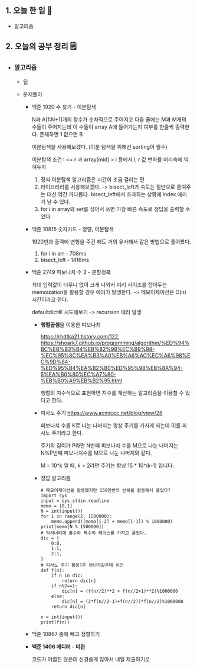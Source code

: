 <!-- 20211008 금 -->
<!--  



-->

## 1. 오늘 한 일 📅

*   알고리즘

## 2. 오늘의 공부 정리 🗒️

*   ### 알고리즘

    *   팁

        

    *   문제풀이

        *   백준 1920 수 찾기 - 이분탐색

            N과 A[1:N+1]개의 정수가 순차적으로 주어지고 다음 줄에는 M과 M개의 수들이 주어지는데 이 수들이 array A에 들어가는지 여부를 한줄씩 출력한다. 존재하면 1 없으면 B

            이분탐색을 사용해보겠다. (이분 탐색을 위해선 sorting이 필수)

            이분탐색 조건 l <= r 과 array[mid] > i 등에서 l, r 값 변화를 머리속에 익혀두자

            1.  정석 이분탐색 알고리즘은 시간이 조금 걸리는 편
            2.  라이브러리를 사용해보겠다. -> bisect_left가 속도는 절반으로 줄여주는 대신 약간 까다롭다. bisect_left에서 초과하는 상황에 index 에러가 날 수 있다.
            3.  for i in array와 set를 섞어서 쓰면 가장 빠른 속도로 정답을 출력할 수 있다.

        *   백준 10815 숫자카드 - 정렬, 이분탐색

            1920번과 출력에 변형을 주긴 해도 거의 유사해서 같은 방법으로 풀어봤다.

            1.  for i in arr - 708ms
            2.  bisect_left - 1416ms

        *   백준 2749 피보나치 수 3 - 분할정복

            최대 입력값이 터무니 없이 크게 나와서 미리 사이즈를 잡아두는 memoization을 활용할 경우 에러가 발생한다. -> 메모이제이션은 O(n) 시간이라고 한다.

            defaultdict로 시도해보기 -> recursion 에러 발생

            *   **행렬곱셈**을 이용한 피보나치

                https://rhdtka21.tistory.com/122, 
                https://shoark7.github.io/programming/algorithm/%ED%94%BC%EB%B3%B4%EB%82%98%EC%B9%98-%EC%95%8C%EA%B3%A0%EB%A6%AC%EC%A6%98%EC%9D%84-%ED%95%B4%EA%B2%B0%ED%95%98%EB%8A%94-5%EA%B0%80%EC%A7%80-%EB%B0%A9%EB%B2%95.html

                행렬의 지수식으로 표현하면 지수를 계산하는 알고리즘을 이용할 수 있다고 한다.

            *   피사노 주기 https://www.acmicpc.net/blog/view/28

                피보나치 수를 K로 나눈 나머지는 항상 주기를 가지게 되는데 이를 피사노 주기라고 한다.

                주기의 길이가 P라면 N번째 피보나치 수를 M으로 나눈 나머지는 N%P번째 피보나치수를 M으로 나눈 나머지와 같다.

                M = 10^k 일 때, k > 2라면 주기는 항상 15 * 10^(k-1) 입니다.

            *   정답 알고리즘

                ```
                # 메모이제이션을 활용했지만 150만번의 반복을 활용해서 풀었다?
                import sys
                input = sys.stdin.readline
                memo = [0,1]
                N = int(input())
                for i in range(2, 1500000):
                    memo.append((memo[i-2] + memo[i-1]) % 1000000)
                print(memo[N % 1500000])
                # 딕셔너리에 홀수와 짝수의 케이스를 가지고 풀었다.
                dic = {
                    0:0,
                    1:1,
                    2:1,
                }
                # 피사노 주기 활용?은 아닌거같은데 이건
                def f(n):
                    if n in dic:
                        return dic[n]
                    if n%2==1:
                        dic[n] = (f(n//2)**2 + f(n//2+1)**2)%1000000
                    else:
                        dic[n] = (2*f(n//2-1)+f(n//2))*f(n//2)%1000000
                    return dic[n]
                
                n = int(input())
                print(f(n))
                ```

        *   백준 10867 중복 빼고 정렬하기

        *   **백준 1406 에디터 - 미완**

            코드가 어렵진 않은데 신경쓸게 많아서 내일 제출하기로

